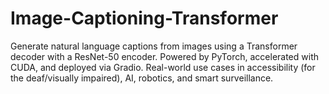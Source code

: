 # Image-Captioning-Transformer
Generate natural language captions from images using a Transformer decoder with a ResNet-50 encoder. Powered by PyTorch, accelerated with CUDA, and deployed via Gradio. Real-world use cases in accessibility (for the deaf/visually impaired), AI, robotics, and smart surveillance.
